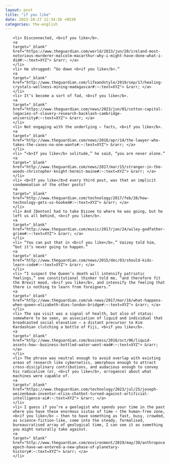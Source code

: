 ```yaml
---
layout: post
title: "if you like"
date: 2023-10-27 12:34:56 +0530
categories: the-english
---
```

<ol>

    <li> Disconnected, <b>if you like</b>.
    <a 
    target="_blank" 
    href="https://www.theguardian.com/world/2023/jun/20/ireland-most-notorious-murderer-malcolm-macarthur-why-i-might-have-done-what-i-did#:~:text=XYZ"> &rarr; </a>
    </li>
    <li> He shrugged: “Go down <b>if you like</b>.”
    <a 
    target="_blank" 
    href="http://www.theguardian.com/lifeandstyle/2019/sep/17/healing-crystals-wellness-mining-madagascar#:~:text=XYZ"> &rarr; </a>
    </li>
    <li> It’s become a sort of fad, <b>if you like</b>.
    <a 
    target="_blank" 
    href="https://www.theguardian.com/news/2023/jun/01/cotton-capital-legacies-of-slavery-research-backlash-cambridge-university#:~:text=XYZ"> &rarr; </a>
    </li>
    <li> Not engaging with the underlying – facts, <b>if you like</b>.
    <a 
    target="_blank" 
    href="http://www.theguardian.com/news/2016/apr/14/the-lawyer-who-takes-the-cases-no-one-wants#:~:text=XYZ"> &rarr; </a>
    </li>
    <li> “<b>If you like</b> solitude,” he said, “you are never alone.”
    <a 
    target="_blank" 
    href="http://www.theguardian.com/news/2017/mar/15/stranger-in-the-woods-christopher-knight-hermit-maine#:~:text=XYZ"> &rarr; </a>
    </li>
    <li> <b>If you like</b>d every third post, was that an implicit condemnation of the other posts?
    <a 
    target="_blank" 
    href="http://www.theguardian.com/technology/2017/feb/28/how-technology-gets-us-hooked#:~:text=XYZ"> &rarr; </a>
    </li>
    <li> And [Denton] had to take Dizzee to where he was going, but he left us all behind, <b>if you like</b>.
    <a 
    target="_blank" 
    href="http://www.theguardian.com/music/2017/jan/24/wiley-godfather-grime#:~:text=XYZ"> &rarr; </a>
    </li>
    <li> “You can put that in <b>if you like</b>,” Vaizey told him, “but it’s never going to happen.”
    <a 
    target="_blank" 
    href="http://www.theguardian.com/news/2015/dec/03/should-kids-learn-code#:~:text=XYZ"> &rarr; </a>
    </li>
    <li> “I suspect the Queen’s death will intensify patriotic feelings,” one constitutional thinker told me, “and therefore fit the Brexit mood, <b>if you like</b>, and intensify the feeling that there is nothing to learn from foreigners.”
    <a 
    target="_blank" 
    href="http://www.theguardian.com/uk-news/2017/mar/16/what-happens-when-queen-elizabeth-dies-london-bridge#:~:text=XYZ"> &rarr; </a>
    </li>
    <li> The spa visit was a signal of health, but also of status: somewhere to be seen, an association of liquid and individual that broadcasted social elevation – a distant precursor to Kim Kardashian clutching a bottle of Fiji, <b>if you like</b>.
    <a 
    target="_blank" 
    href="http://www.theguardian.com/business/2016/oct/06/liquid-assets-how--business-bottled-water-went-mad#:~:text=XYZ"> &rarr; </a>
    </li>
    <li> The phrase was neutral enough to avoid overlap with existing areas of research like cybernetics, amorphous enough to attract cross-disciplinary contributions, and audacious enough to convey his radicalism (or, <b>if you like</b>, arrogance) about what machines were capable of.
    <a 
    target="_blank" 
    href="https://www.theguardian.com/technology/2023/jul/25/joseph-weizenbaum-inventor-eliza-chatbot-turned-against-artificial-intelligence-ai#:~:text=XYZ"> &rarr; </a>
    </li>
    <li> I guess if you’re a geologist who spends your time in the past where you have these enormous vistas of time – the human-free zone, <b>if you like</b> – then to have something as fast, busy, crowded, as science-fiction-like, come into the steady, formalised, bureaucratised array of geological time, I can see it as something you might naturally take against.
    <a 
    target="_blank" 
    href="http://www.theguardian.com/environment/2019/may/30/anthropocene-epoch-have-we-entered-a-new-phase-of-planetary-history#:~:text=XYZ"> &rarr; </a>
    </li>